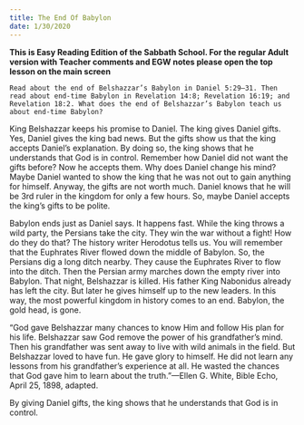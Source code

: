 ```yaml
---
title: The End Of Babylon
date: 1/30/2020
---
```


 **This is Easy Reading Edition of the Sabbath School. For the regular Adult version with Teacher comments and EGW notes please open the top lesson on the main screen** 

`Read about the end of Belshazzar’s Babylon in Daniel 5:29–31. Then read about end-time Babylon in Revelation 14:8; Revelation 16:19; and Revelation 18:2. What does the end of Belshazzar’s Babylon teach us about end-time Babylon?`

King Belshazzar keeps his promise to Daniel. The king gives Daniel gifts. Yes, Daniel gives the king bad news. But the gifts show us that the king accepts Daniel’s explanation. By doing so, the king shows that he understands that God is in control. Remember how Daniel did not want the gifts before? Now he accepts them. Why does Daniel change his mind? Maybe Daniel wanted to show the king that he was not out to gain anything for himself. Anyway, the gifts are not worth much. Daniel knows that he will be 3rd ruler in the kingdom for only a few hours. So, maybe Daniel accepts the king’s gifts to be polite.

Babylon ends just as Daniel says. It happens fast. While the king throws a wild party, the Persians take the city. They win the war without a fight! How do they do that? The history writer Herodotus tells us. You will remember that the Euphrates River flowed down the middle of Babylon. So, the Persians dig a long ditch nearby. They cause the Euphrates River to flow into the ditch. Then the Persian army marches down the empty river into Babylon. That night, Belshazzar is killed. His father King Nabonidus already has left the city. But later he gives himself up to the new leaders. In this way, the most powerful kingdom in history comes to an end. Babylon, the gold head, is gone.

“God gave Belshazzar many chances to know Him and follow His plan for his life. Belshazzar saw God remove the power of his grandfather’s mind. Then his grandfather was sent away to live with wild animals in the field. But Belshazzar loved to have fun. He gave glory to himself. He did not learn any lessons from his grandfather’s experience at all. He wasted the chances that God gave him to learn about the truth.”—Ellen G. White, Bible Echo, April 25, 1898, adapted.

By giving Daniel gifts, the king shows that he understands that God is in control.
